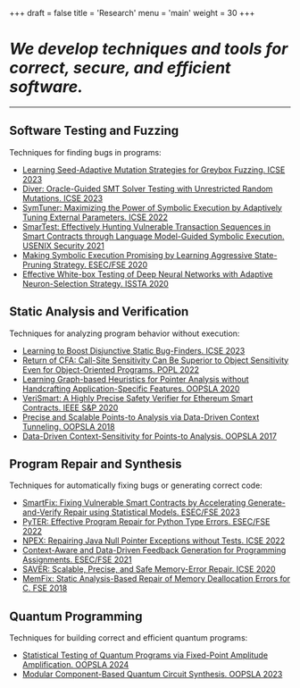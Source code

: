 +++
draft = false
title = 'Research'
menu = 'main'
weight = 30
+++

# *We develop techniques and tools for correct, secure, and efficient software.*

---

## Software Testing and Fuzzing 

Techniques for finding bugs in programs:
- [Learning Seed-Adaptive Mutation Strategies for Greybox Fuzzing. ICSE 2023](/papers/icse23-seamfuzz.pdf)
- [Diver: Oracle-Guided SMT Solver Testing with Unrestricted Random Mutations. ICSE 2023](/papers/icse23-diver.pdf)
- [SymTuner: Maximizing the Power of Symbolic Execution by Adaptively Tuning External Parameters. ICSE 2022](/papers/SymTuner.pdf)
- [SmarTest: Effectively Hunting Vulnerable Transaction Sequences in Smart Contracts through Language Model-Guided Symbolic Execution. USENIX Security 2021](/papers/sec21.pdf)
- [Making Symbolic Execution Promising by Learning Aggressive State-Pruning Strategy. ESEC/FSE 2020](/papers/fse20.pdf)
- [Effective White-box Testing of Deep Neural Networks with Adaptive Neuron-Selection Strategy. ISSTA 2020](/papers/issta20.pdf)

## Static Analysis and Verification

Techniques for analyzing program behavior without execution:
- [Learning to Boost Disjunctive Static Bug-Finders. ICSE 2023](/papers/icse23-ddinfer.pdf)
- [Return of CFA: Call-Site Sensitivity Can Be Superior to Object Sensitivity Even for Object-Oriented Programs. POPL 2022](/papers/popl22.pdf)
- [Learning Graph-based Heuristics for Pointer Analysis without Handcrafting Application-Specific Features. OOPSLA 2020](/papers/oopsla20.pdf)
- [VeriSmart: A Highly Precise Safety Verifier for Ethereum Smart Contracts. IEEE S&P 2020](/papers/1908.11227.pdf)
- [Precise and Scalable Points-to Analysis via Data-Driven Context Tunneling. OOPSLA 2018](/papers/oopsla18-tunneling.pdf)
- [Data-Driven Context-Sensitivity for Points-to Analysis. OOPSLA 2017](/papers/oopsla17-oopsla242.pdf)

## Program Repair and Synthesis

Techniques for automatically fixing bugs or generating correct code:
- [SmartFix: Fixing Vulnerable Smart Contracts by Accelerating Generate-and-Verify Repair using Statistical Models. ESEC/FSE 2023](https://gist-pal.github.io/assets/pdf/fse23-smartfix.pdf)
- [PyTER: Effective Program Repair for Python Type Errors. ESEC/FSE 2022](/papers/fse22.pdf)
- [NPEX: Repairing Java Null Pointer Exceptions without Tests. ICSE 2022](/papers/npex.pdf)
- [Context-Aware and Data-Driven Feedback Generation for Programming Assignments. ESEC/FSE 2021](/papers/fse21.pdf)
- [SAVER: Scalable, Precise, and Safe Memory-Error Repair. ICSE 2020](/papers/icse20.pdf)
- [MemFix: Static Analysis-Based Repair of Memory Deallocation Errors for C. FSE 2018](/papers/fse18.pdf)

## Quantum Programming 

Techniques for building correct and efficient quantum programs:
- [Statistical Testing of Quantum Programs via Fixed-Point Amplitude Amplification. OOPSLA 2024](/papers/oopsla24-qtest.pdf)
- [Modular Component-Based Quantum Circuit Synthesis. OOPSLA 2023](/papers/oopsla23-qsynth.pdf)
